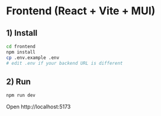 # Frontend (React + Vite + MUI)

## 1) Install
```bash
cd frontend
npm install
cp .env.example .env
# edit .env if your backend URL is different
```

## 2) Run
```bash
npm run dev
```
Open http://localhost:5173
